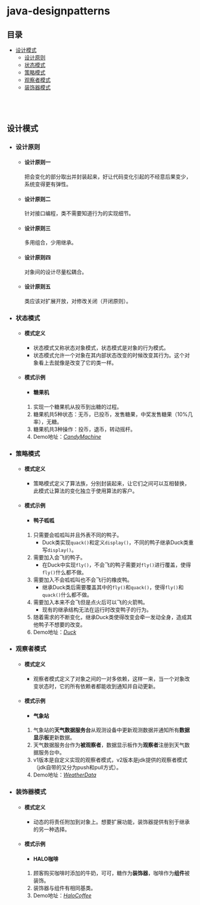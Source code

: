 # java-designpatterns

## 目录
- [设计模式](#设计模式)
	- [设计原则](#设计原则)
	- [状态模式](#状态模式)
	- [策略模式](#策略模式)
	- [观察者模式](#观察者模式)
	- [装饰器模式](#装饰器模式)
##  

## 设计模式
- ### 设计原则
	- #### 设计原则一
		把会变化的部分取出并封装起来，好让代码变化引起的不经意后果变少，系统变得更有弹性。
	- #### 设计原则二
		针对接口编程，类不需要知道行为的实现细节。
	- #### 设计原则三
		多用组合，少用继承。
	- #### 设计原则四
		对象间的设计尽量松耦合。
	- #### 设计原则五
		类应该对扩展开放，对修改关闭（开闭原则）。

- ### 状态模式
	- #### 模式定义
		- 状态模式又称状态对象模式，状态模式是对象的行为模式。
		- 状态模式允许一个对象在其内部状态改变的时候改变其行为。这个对象看上去就像是改变了它的类一样。
	- #### 模式示例
		- #### 糖果机
		1. 实现一个糖果机从投币到出糖的过程。
		2. 糖果机共5种状态：无币，已投币，发售糖果，中奖发售糖果（10%几率），无糖。
		3. 糖果机共3种操作：投币，退币，转动摇杆。
		4. Demo地址：*[CandyMachine](https://github.com/nofucksay/java-demo/tree/master/src/main/java/com/jyc/designpatterns/_01_state/candymachine)*
		
- ### 策略模式
	- #### 模式定义
		- 策略模式定义了算法族，分别封装起来，让它们之间可以互相替换，此模式让算法的变化独立于使用算法的客户。
	- #### 模式示例
		- #### 鸭子呱呱
		1. 只需要会呱呱叫并且外表不同的鸭子。
			- Duck类实现`quack()`和定义`display()`，不同的鸭子继承Duck类重写`display()`。
		2. 需要加入会飞的鸭子。
			- 在Duck中实现`fly()`，不会飞的鸭子需要对`fly()`进行覆盖，使得`fly()`什么都不做。
		3. 需要加入不会呱呱叫也不会飞行的橡皮鸭。
			- 继承Duck类后需要覆盖其中的`fly()`和`quack()`，使得`fly()`和`quack()`什么都不做。
		4. 需要加入本来不会飞但是点火后可以飞的火箭鸭。
			- 现有的继承结构无法在运行时改变鸭子的行为。
		5. 随着需求的不断变化，继承Duck类使得改变会牵一发动全身，造成其他鸭子不想要的改变。
		6. Demo地址：*[Duck](https://github.com/nofucksay/java-demo/tree/master/src/main/java/com/jyc/designpatterns/_02_strategy/duck)*

- ### 观察者模式
	- #### 模式定义
		- 观察者模式定义了对象之间的一对多依赖，这样一来，当一个对象改变状态时，它的所有依赖者都能收到通知并自动更新。
	- #### 模式示例
		- #### 气象站
		1. 气象站的**天气数据服务台**从观测设备中更新观测数据并通知所有**数据显示板**更新数据。
		2. 天气数据服务台作为**被观察者**，数据显示板作为**观察者**注册到天气数据服务台中。
		3. v1版本是自定义实现的观察者模式，v2版本是jdk提供的观察者模式（jdk自带的又分为push和pull方式）。
		4. Demo地址：*[WeatherData](https://github.com/nofucksay/java-demo/tree/master/src/main/java/com/jyc/designpatterns/_03_observer/weatherstation)*
		
- ### 装饰器模式
	- #### 模式定义
		- 动态的将责任附加到对象上。想要扩展功能，装饰器提供有别于继承的另一种选择。
	- #### 模式示例
		- #### HALO咖啡
		1. 顾客购买咖啡时添加的牛奶，可可，糖作为**装饰器**，咖啡作为**组件**被装饰。
		2. 装饰器与组件有相同基类。
		3. Demo地址：*[HaloCoffee](https://github.com/nofucksay/java-designpatterns/tree/master/src/main/java/com/jyc/designpatterns/_04_decorator/halocoffee)*
